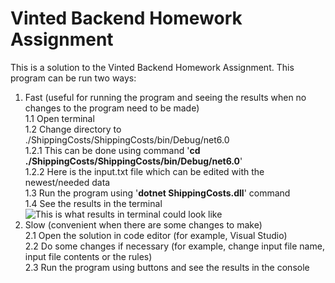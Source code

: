 # Vinted Backend Homework Assignment  
This is a solution to the Vinted Backend Homework Assignment. This program can be run two ways:  
1. Fast (useful for running the program and seeing the results when no changes to the program need to be made)  
	1.1 Open terminal  
	1.2 Change directory to ./ShippingCosts/ShippingCosts/bin/Debug/net6.0  
		1.2.1 This can be done using command '**cd ./ShippingCosts/ShippingCosts/bin/Debug/net6.0**'  
		1.2.2 Here is the input.txt file which can be edited with the newest/needed data  
	1.3 Run the program using '**dotnet ShippingCosts.dll**' command  
	1.4 See the results in the terminal  
![This is what results in terminal could look like](https://github.com/belousovakarolina/Vinted_task/blob/master/running_the_program.png)  
2. Slow (convenient when there are some changes to make)  
	2.1 Open the solution in code editor (for example, Visual Studio)  
	2.2 Do some changes if necessary (for example, change input file name, input file contents or the rules)  
	2.3 Run the program using buttons and see the results in the console  
